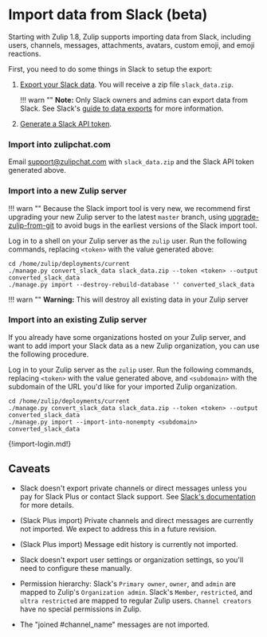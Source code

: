 # Import data from Slack (beta)

Starting with Zulip 1.8, Zulip supports importing data from Slack,
including users, channels, messages, attachments, avatars, custom
emoji, and emoji reactions.

First, you need to do some things in Slack to setup the export:

1. [Export your Slack data](https://my.slack.com/services/export). You will
   receive a zip file `slack_data.zip`.

    !!! warn ""
        **Note:** Only Slack owners and admins can export data from Slack.
        See Slack's
        [guide to data exports](https://get.slack.help/hc/en-us/articles/201658943-Export-data-and-message-history)
        for more information.

2. [Generate a Slack API token](https://api.slack.com/custom-integrations/legacy-tokens).

### Import into zulipchat.com

Email support@zulipchat.com with `slack_data.zip` and the Slack API token
generated above.

### Import into a new Zulip server

!!! warn ""
    Because the Slack import tool is very new, we recommend first
    upgrading your new Zulip server to the latest `master` branch,
    using [upgrade-zulip-from-git][upgrade-zulip-from-git] to avoid
    bugs in the earliest versions of the Slack import tool.

Log in to a shell on your Zulip server as the `zulip` user. Run the
following commands, replacing `<token>` with the value generated
above:

```
cd /home/zulip/deployments/current
./manage.py convert_slack_data slack_data.zip --token <token> --output converted_slack_data
./manage.py import --destroy-rebuild-database '' converted_slack_data
```

!!! warn ""
    **Warning:** This will destroy all existing data in your Zulip server

### Import into an existing Zulip server

If you already have some organizations hosted on your Zulip server,
and want to add import your Slack data as a new Zulip organization,
you can use the following procedure.

Log in to your Zulip server as the `zulip` user. Run the following
commands, replacing `<token>` with the value generated above, and
`<subdomain>` with the subdomain of the URL you'd like for your imported
Zulip organization.

```
cd /home/zulip/deployments/current
./manage.py convert_slack_data slack_data.zip --token <token> --output converted_slack_data
./manage.py import --import-into-nonempty <subdomain> converted_slack_data
```

{!import-login.md!}

## Caveats

- Slack doesn't export private channels or direct messages unless you pay
  for Slack Plus or contact Slack support. See
  [Slack's documentation](https://get.slack.help/hc/en-us/articles/204897248-Guide-to-Slack-import-and-export-tools)
  for more details.

- (Slack Plus import) Private channels and direct messages are currently
  not imported. We expect to address this in a future revision.

- (Slack Plus import) Message edit history is currently not imported.

- Slack doesn't export user settings or organization settings, so
  you'll need to configure these manually.

- Permission hierarchy:
    Slack's `Primary owner`, `owner`, and `admin` are mapped to Zulip's `Organization admin`.
    Slack's `Member`, `restricted`, and `ultra restricted` are mapped to regular Zulip users.
    `Channel creators` have no special permissions in Zulip.

- The "joined #channel_name" messages are not imported.

[upgrade-zulip-from-git]: https://zulip.readthedocs.io/en/latest/production/maintain-secure-upgrade.html#upgrading-from-a-git-repository
